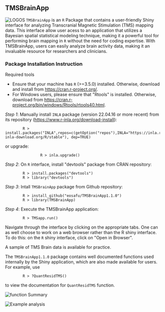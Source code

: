 ## TMSBrainApp
![LOGOS](https://user-images.githubusercontent.com/70357973/128624809-6b29adb1-57c9-42b8-baef-772caa73468a.jpg) 
``TMSBrainApp`` is an ``R`` Package that contains a user-friendly Shiny interface for analyzing Transcranial Magnetic Stimulation (TMS) mapping data. This interface allow user acess to an application that utilizes a Bayesian spatial statistical modeling technique, making it a powerful tool for performing brain mapping in ``R`` without the need for coding expertise. With TMSBrainApp, users can easily analyze brain activity data, making it an invaluable resource for researchers and clinicians.

### Package Installation Instruction
Required tools

- Ensure that your machine has ``R`` (>=3.5.0) installed. Otherwise, download and install from https://cran.r-project.org/.  
- For Windows users, please ensure that "Rtools" is installed. Otherwise, download from https://cran.r-project.org/bin/windows/Rtools/rtools40.html. 

*Step 1*: Manually install ``INLA`` package (version 22.04.16 or more recent) from its repository (https://www.r-inla.org/download-install): 
```
		R > install.packages("INLA",repos=c(getOption("repos"),INLA="https://inla.r-inla-download.org/R/stable"), dep=TRUE)
```
or upgrade:
```
                R > inla.upgrade()
```
*Step 2*: On ``R`` interface, install "devtools" package from CRAN repository:  
```
		R > install.packages("devtools")  
		R > library("devtools") 
```
*Step 3*: Intall ``TMSBrainApp`` package from Github repository:  
```
		R > install_github("eosafu/TMSBrainApp1.1.0")  
		R > library(TMSBrainApp) 
```
*Step 4*: Execute the TMSBrainApp application:  
```
		R > TMSapp.run()  
```
 
Navigate through the interface by clicking on the appropriate tabs. One can as well choose to work on a web browser rather than the R shiny interface.  To do this: on the ``R`` shiny interface, click on "Open in Browser".

A sample of TMS Brain data is available for practice.

The ``TMSBrainApp1.1.0`` package contains well documented functions used internally by the Shiny application, which are also made available for users. For example, use 

```
		R > ?QuantResidTMS()
```
to view the documentation for ``QuantResidTMS`` function.

![function Summary](https://github.com/eosafu/TMSBrainApp/blob/main/Rsummary.png)

![Example analysis](https://raw.githubusercontent.com/eosafu/TMSBrainApp/main/TMSBrainApp1.1.0.png)
